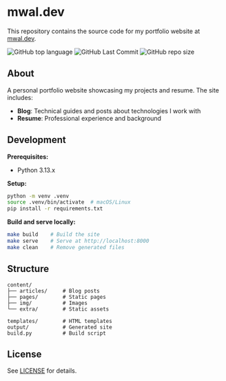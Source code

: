 # mwal.dev

This repository contains the source code for my portfolio website at [mwal.dev](https://mwal.dev).

![GitHub top language](https://img.shields.io/github/languages/top/Xata/mw-website-dev?style=for-the-badge)
![GitHub Last Commit](https://img.shields.io/github/last-commit/Xata/mw-website-dev?style=for-the-badge)
![GitHub repo size](https://img.shields.io/github/repo-size/Xata/mw-website-dev?style=for-the-badge)

## About

A personal portfolio website showcasing my projects and resume. The site includes:

- **Blog**: Technical guides and posts about technologies I work with
- **Resume**: Professional experience and background

## Development

**Prerequisites:**
- Python 3.13.x

**Setup:**
```bash
python -m venv .venv
source .venv/bin/activate  # macOS/Linux
pip install -r requirements.txt
```

**Build and serve locally:**
```bash
make build    # Build the site
make serve    # Serve at http://localhost:8000
make clean    # Remove generated files
```

## Structure

```
content/
├── articles/     # Blog posts
├── pages/        # Static pages
├── img/          # Images
└── extra/        # Static assets

templates/        # HTML templates
output/           # Generated site
build.py          # Build script
```

## License

See [LICENSE](LICENSE) for details.


